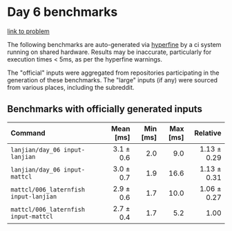 # Day 6 benchmarks

[link to problem](http://adventofcode.com/2021/day/6)

The following benchmarks are auto-generated via [hyperfine](https://github.com/sharkdp/hyperfine) by a ci system running on shared hardware. Results may be inaccurate, particularly for execution times < 5ms, as per the hyperfine warnings.

The "official" inputs were aggregated from repositories participating in the generation of these benchmarks. The "large" inputs (if any) were sourced from various places, including the subreddit.

## Benchmarks with officially generated inputs
| Command | Mean [ms] | Min [ms] | Max [ms] | Relative |
|:---|---:|---:|---:|---:|
| `lanjian/day_06 input-lanjian` | 3.1 ± 0.6 | 2.0 | 9.0 | 1.13 ± 0.29 |
| `lanjian/day_06 input-mattcl` | 3.0 ± 0.7 | 1.9 | 16.6 | 1.13 ± 0.31 |
| `mattcl/006_laternfish input-lanjian` | 2.9 ± 0.6 | 1.7 | 10.0 | 1.06 ± 0.27 |
| `mattcl/006_laternfish input-mattcl` | 2.7 ± 0.4 | 1.7 | 5.2 | 1.00 |

